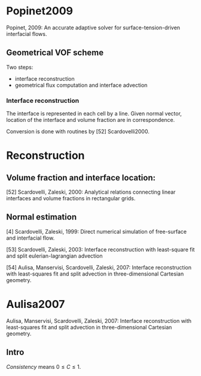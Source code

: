 # Popinet2009

Popinet, 2009: An accurate adaptive solver for 
surface-tension-driven interfacial flows.

## Geometrical VOF scheme

Two steps:

* interface reconstruction
* geometrical flux computation and interface advection

### Interface reconstruction

The interface is represented in each cell by a line.
Given normal vector, location of the interface and volume fraction are 
in correspondence.

Conversion is done with routines by [52] Scardovelli2000.

# Reconstruction

## Volume fraction and interface location:

[52] Scardovelli, Zaleski, 2000: Analytical relations connecting linear 
interfaces and volume fractions in rectangular grids.

## Normal estimation

[4] Scardovelli, Zaleski, 1999: Direct numerical simulation of free-surface 
and interfacial flow.

[53] Scardovelli, Zaleski, 2003: Interface reconstruction with least-square
fit and split eulerian-lagrangian advection

[54] Aulisa, Manservisi, Scardovelli, Zaleski, 2007:
Interface reconstruction with least-squares fit and split
advection in three-dimensional Cartesian geometry.

# Aulisa2007

Aulisa, Manservisi, Scardovelli, Zaleski, 2007:
Interface reconstruction with least-squares fit and split
advection in three-dimensional Cartesian geometry.

## Intro

_Consistency_ means $0 \leq C \leq 1$. 

